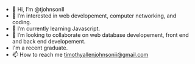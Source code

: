 - 👋 Hi, I’m @tjohnsonII
- 👀 I’m interested in web developement, computer networking, and coding.
- 🌱 I’m currently learning Javascript.
- 💞️ I’m looking to collaborate on web database developement, front end and back end developement.
- I'm a recent graduate.
- 📫 How to reach me timothyallenjohnsonii@gmail.com

<!---
tjohnsonII/tjohnsonII is a ✨ special ✨ repository because its `README.md` (this file) appears on your GitHub profile.
You can click the Preview link to take a look at your changes.
--->
